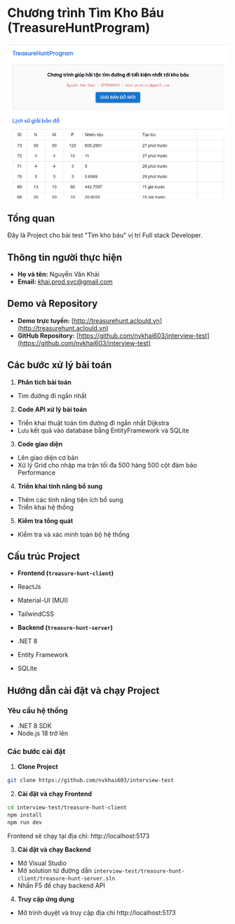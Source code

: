 # Chương trình Tìm Kho Báu (TreasureHuntProgram)
![Demo](./demo.jpg)

## Tổng quan
Đây là Project cho bài test "Tìm kho báu" vị trí Full stack Developer.

## Thông tin người thực hiện
- **Họ và tên:** Nguyễn Văn Khải
- **Email:** khai.prod.svc@gmail.com

## Demo và Repository
- **Demo trực tuyến:** [http://treasurehunt.aclould.vn](http://treasurehunt.aclould.vn)
- **GitHub Repository:** [https://github.com/nvkhai603/interview-test](https://github.com/nvkhai603/interview-test)

## Các bước xử lý bài toán
1. **Phân tích bài toán**
- Tìm đường đi ngắn nhất

2. **Code API xử lý bài toán**
- Triển khai thuật toán tìm đường đi ngắn nhất Dijkstra
- Lưu kết quả vào database bằng EntityFramework và SQLite

3. **Code giao diện**
- Lên giao diện cơ bản
- Xử lý Grid cho nhập ma trận tối đa 500 hàng 500 cột đảm bảo Performance

4. **Triển khai tính năng bổ sung**
- Thêm các tính năng tiện ích bổ sung
- Triển khai hệ thống

5. **Kiểm tra tổng quát**
- Kiểm tra và xác minh toàn bộ hệ thống

## Cấu trúc Project
- **Frontend (`treasure-hunt-client`)**
- ReactJs
- Material-UI (MUI)
- TailwindCSS

- **Backend (`treasure-hunt-server`)**
- .NET 8
- Entity Framework
- SQLite

## Hướng dẫn cài đặt và chạy Project

### Yêu cầu hệ thống
- .NET 8 SDK
- Node.js 18 trở lên

### Các bước cài đặt

1. **Clone Project**
```bash
git clone https://github.com/nvkhai603/interview-test
```

2. **Cài đặt và chạy Frontend**
```bash
cd interview-test/treasure-hunt-client
npm install
npm run dev
```
Frontend sẽ chạy tại địa chỉ: http://localhost:5173

3. **Cài đặt và chạy Backend**
- Mở Visual Studio
- Mở solution từ đường dẫn `interview-test/treasure-hunt-client/treasure-hunt-server.sln`
- Nhấn F5 để chạy backend API

4. **Truy cập ứng dụng**
- Mở trình duyệt và truy cập địa chỉ http://localhost:5173